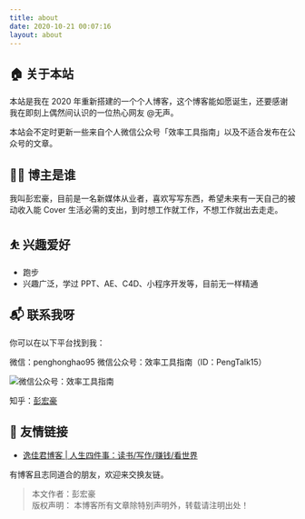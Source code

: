 ```yaml
---
title: about
date: 2020-10-21 00:07:16  
layout: about   
---
```


## 🏠 关于本站

本站是我在 2020 年重新搭建的一个个人博客，这个博客能如愿诞生，还要感谢我在即刻上偶然间认识的一位热心网友 @无声。   

本站会不定时更新一些来自个人微信公众号「效率工具指南」以及不适合发布在公众号的文章。    

## 👨‍💻 博主是谁
我叫彭宏豪，目前是一名新媒体从业者，喜欢写写东西，希望未来有一天自己的被动收入能 Cover 生活必需的支出，到时想工作就工作，不想工作就出去走走。     

## ⛹ 兴趣爱好

* 跑步    
* 兴趣广泛，学过 PPT、AE、C4D、小程序开发等，目前无一样精通     

## 📬 联系我呀

你可以在以下平台找到我：

微信：penghonghao95
微信公众号：效率工具指南（ID：PengTalk15）   

![微信公众号：效率工具指南](https://article-picbed-1302715071.cos.ap-guangzhou.myqcloud.com/2021/04/18/gong-zhong-hao-wei-bu-er-wei-ma-dailogo.png)    

知乎：[彭宏豪](https://www.zhihu.com/people/angola-84)         

## 🔗 友情链接   

* [逸佳君博客 | 人生四件事：读书/写作/赚钱/看世界](http://yijiaup.com)    

有博客且志同道合的朋友，欢迎来交换友链。     

> 本文作者：彭宏豪      
> 版权声明： 本博客所有文章除特别声明外，转载请注明出处！     


